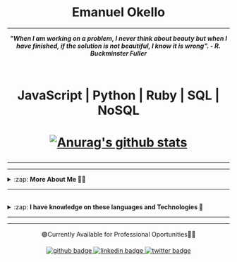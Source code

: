 <h1 align="center">Emanuel Okello</h1>

<hr>
<p align="center"><i><strong>"When I am working on a problem, I never think about beauty but when I have finished, if the solution is not beautiful, I know it is wrong". - R. Buckminster Fuller </strong></i></p>
<br/>

<h1 align="center"><b><a>JavaScript</a></b> | <b><a>Python</a></b> | <b><a>Ruby</a></b> | <b><a>SQL</a></b> | <b><a>NoSQL</a></b><h1>
  
  <h1 align="center">
  
  [![Anurag's github stats](https://github-readme-stats.vercel.app/api?username=oxenprogrammer&show_icons=true&theme=algolia)](https://github.com/anuraghazra/github-readme-stats)
  
  </h1>
  <hr
  
  <!-- [![Top Langs](https://github-readme-stats.vercel.app/api/top-langs/?username=oxenprogrammer)](https://github.com/anuraghazra/github-readme-stats) -->

  
<hr>

<details>

  <summary>:zap: <strong>More About Me 🙋‍♂️</strong></summary>
  <br>
  <p align="justify">I see you want to know more about me, right? 😁 <br> Awesome let me tell you more... <br>
  <br>

  There are 10 kind of people, those who understand binary and those that don't. I am a subset of the former. :grinning:

   <img height=300 width=320 align="right" src="http://s.4cdn.org/image/title/105.gif" alt="gif">

   **My Hobbies**
   - Research 📖
   - Going to the Beach :beach_umbrella:
   - Music :headphones:
   - FIFA Pro Gamer 🖱️ :video_game:

</details>
<hr>
<br>
<details>
  <summary>:zap: <strong>I have knowledge on these languages and Technologies 🧠</strong></summary>
  <br>

  <p><strong>Human Languages:</strong></p>

  - English
  - Acholi
  <br>
  
  <p><strong> ⚡ Programming Languages and Technologies:</strong></p>
  
<img align="left" alt="Visual Studio Code" width="26px" src="https://raw.githubusercontent.com/github/explore/80688e429a7d4ef2fca1e82350fe8e3517d3494d/topics/visual-studio-code/visual-studio-code.png" />
<img align="left" alt="Sass" width="26px" src="https://raw.githubusercontent.com/github/explore/80688e429a7d4ef2fca1e82350fe8e3517d3494d/topics/sass/sass.png" />
  <img height="35" src="https://raw.githubusercontent.com/github/explore/80688e429a7d4ef2fca1e82350fe8e3517d3494d/topics/ruby/ruby.png" alt="Ruby">
  <img height="35" src="https://raw.githubusercontent.com/github/explore/80688e429a7d4ef2fca1e82350fe8e3517d3494d/topics/python/python.png" alt="Python">
<img align="left" alt="Terminal" width="26px" src="https://raw.githubusercontent.com/github/explore/80688e429a7d4ef2fca1e82350fe8e3517d3494d/topics/terminal/terminal.png" />

![HTML5](https://img.shields.io/badge/-HTML5-E34F26?style=flat-square&logo=html5&logoColor=white)
![CSS3](https://img.shields.io/badge/-CSS3-1572B6?style=flat-square&logo=css3)
![Bootstrap](https://img.shields.io/badge/-Bootstrap-563D7C?style=flat-square&logo=bootstrap)
![JavaScript](https://img.shields.io/badge/-JavaScript-black?style=flat-square&logo=javascript)
![Git](https://img.shields.io/badge/-Git-black?style=flat-square&logo=git)
![GitHub](https://img.shields.io/badge/-GitHub-181717?style=flat-square&logo=github)
![Nodejs](https://img.shields.io/badge/-Nodejs-black?style=flat-square&logo=Node.js)
![React](https://img.shields.io/badge/-React-darkblue?style=flat-square&logo=react)


</details>
<hr>
<hr>
<p align="center">🟢Currently Available for Professional Oportunities👨‍💻</p>
<p align="center">
  <a href="https://github.com/oxenprogrammer">
    <img src="https://img.shields.io/github/followers/oxenprogrammer?color=%23181717&label=oxenprogrammer&logo=github&logoColor=%23181717&style=for-the-badge" alt="github badge">
  </a>
  <a href="https://www.linkedin.com/in/emanuel-okello-1217b4b3/">
    <img src="https://img.shields.io/badge/emanuel-okello?style=for-the-badge&logo=linkedin&logoColor=0077B5" alt="linkedin badge">
  </a>
  <a href="https://twitter.com/ox_emmy">
    <img src="https://img.shields.io/twitter/follow/ox_emmy?color=%231DA1F2&label=FOLLOW&logo=twitter&style=for-the-badge" alt="twitter badge">
  </a>
</p>

